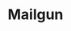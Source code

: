 ---
blog: https://mailgun.com/blog
codehost: https://github.com/mailgun/validator-demo
facebook: https://facebook.com/mailgun
logohandle: mailgun
sort: mailgun
title: Mailgun
twitter: https://x.com/Mail_Gun
website: https://www.mailgun.com/
---